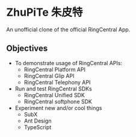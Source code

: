 # ZhuPiTe 朱皮特

An unofficial clone of the official RingCentral App.


## Objectives

- To demonstrate usage of RingCentral APIs:
  - RingCentral Platform API
  - RingCentral Glip API
  - RingCentral Telephony API
- Run and test RingCentral SDKs
  - RingCentral Unified SDK
  - RingCentral softphone SDK
- Experiment new and/or cool things
  - SubX
  - Ant Design
  - TypeScript
